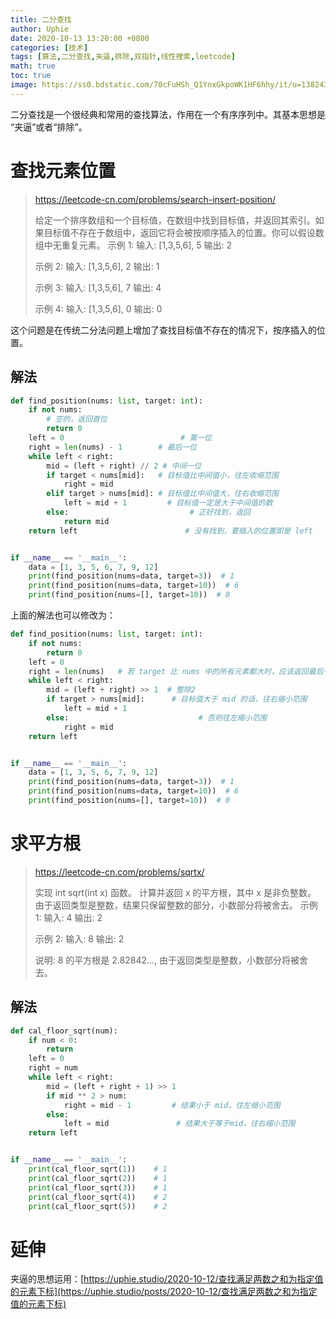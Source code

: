 ```yaml
---
title: 二分查找
author: Uphie
date: 2020-10-13 13:20:00 +0800
categories: [技术]
tags: [算法,二分查找,夹逼,排除,双指针,线性搜索,leetcode]
math: true
toc: true
image: https://ss0.bdstatic.com/70cFuHSh_Q1YnxGkpoWK1HF6hhy/it/u=1382434732,1201294932&fm=26&gp=0.jpg
---
```


二分查找是一个很经典和常用的查找算法，作用在一个有序序列中。其基本思想是 “夹逼”或者“排除”。

# 查找元素位置

> https://leetcode-cn.com/problems/search-insert-position/
>
>给定一个排序数组和一个目标值，在数组中找到目标值，并返回其索引。如果目标值不存在于数组中，返回它将会被按顺序插入的位置。你可以假设数组中无重复元素。
>示例 1:
>输入: [1,3,5,6], 5
>输出: 2
>
>示例 2:
>输入: [1,3,5,6], 2
>输出: 1
>
>示例 3:
>输入: [1,3,5,6], 7
>输出: 4
>
>示例 4:
>输入: [1,3,5,6], 0
>输出: 0

这个问题是在传统二分法问题上增加了查找目标值不存在的情况下，按序插入的位置。

## 解法
```python
def find_position(nums: list, target: int):
    if not nums:
        # 空的，返回首位
        return 0
    left = 0                          # 第一位
    right = len(nums) - 1        # 最后一位
    while left < right:
        mid = (left + right) // 2 # 中间一位
        if target < nums[mid]:   # 目标值比中间值小，往左收缩范围
            right = mid
        elif target > nums[mid]: # 目标值比中间值大，往右收缩范围
            left = mid + 1         # 目标值一定是大于中间值的数
        else:                           # 正好找到，返回
            return mid
    return left                        # 没有找到，要插入的位置即是 left


if __name__ == '__main__':
    data = [1, 3, 5, 6, 7, 9, 12]
    print(find_position(nums=data, target=3))  # 1
    print(find_position(nums=data, target=10))  # 6
    print(find_position(nums=[], target=10))  # 0
```

上面的解法也可以修改为：

```python
def find_position(nums: list, target: int):
    if not nums:
        return 0
    left = 0
    right = len(nums)   # 若 target 比 nums 中的所有元素都大时，应该返回最后一个元素索引+1，即 len(nums)
    while left < right:
        mid = (left + right) >> 1  # 整除2
        if target > nums[mid]:      # 目标值大于 mid 的话，往右缩小范围
            left = mid + 1
        else:                             # 否则往左缩小范围
            right = mid
    return left


if __name__ == '__main__':
    data = [1, 3, 5, 6, 7, 9, 12]
    print(find_position(nums=data, target=3))  # 1
    print(find_position(nums=data, target=10))  # 6
    print(find_position(nums=[], target=10))  # 0
```


# 求平方根

> https://leetcode-cn.com/problems/sqrtx/
>
> 实现 int sqrt(int x) 函数。
> 计算并返回 x 的平方根，其中 x 是非负整数。
> 由于返回类型是整数，结果只保留整数的部分，小数部分将被舍去。
> 示例 1:
> 输入: 4
> 输出: 2
>
> 示例 2:
> 输入: 8
> 输出: 2
>
> 说明: 8 的平方根是 2.82842...,
> 由于返回类型是整数，小数部分将被舍去。

## 解法

```python
def cal_floor_sqrt(num):
    if num < 0:
        return
    left = 0
    right = num
    while left < right:
        mid = (left + right + 1) >> 1
        if mid ** 2 > num:
            right = mid - 1         # 结果小于 mid，往左缩小范围
        else:
            left = mid               # 结果大于等于mid，往右缩小范围
    return left


if __name__ == '__main__':
    print(cal_floor_sqrt(1))    # 1
    print(cal_floor_sqrt(2))    # 1
    print(cal_floor_sqrt(3))    # 1
    print(cal_floor_sqrt(4))    # 2
    print(cal_floor_sqrt(5))    # 2
```

# 延伸

夹逼的思想运用：[https://uphie.studio/2020-10-12/查找满足两数之和为指定值的元素下标](https://uphie.studio/posts/2020-10-12/查找满足两数之和为指定值的元素下标)
